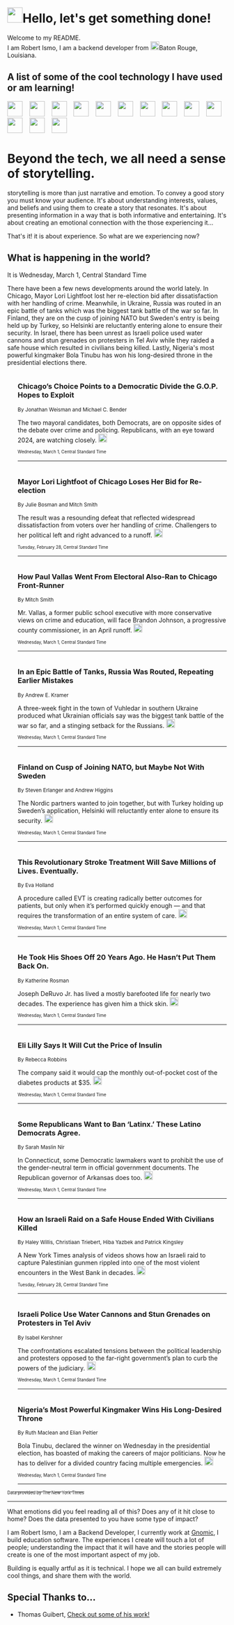 <h1><img src="https://emojis.slackmojis.com/emojis/images/1643514375/3493/hot-coffee.gif?1643514375" width="35"/>Hello, let's get something done!</h1>

<p>Welcome to my README.<br/>
I am Robert Ismo, I am a backend developer from <img src="https://emojis.slackmojis.com/emojis/images/1638395689/50435/moulin_rouge.png?1638395689" width="20"/>Baton Rouge, Louisiana.</p>
<h2>A list of some of the cool technology I have used or am learning!</h2>
<p>
<img src="https://emojis.slackmojis.com/emojis/images/1643516091/21142/meow_bongotap.gif?1643516091" width="35" alt="">
<img src="https://img.shields.io/badge/Favorite%20Frontend%20Framework-SvelteKit-f83903" alt="">
<img src="https://img.shields.io/badge/Second%20Favorite-Vue-40b581" alt="">
<img src="https://img.shields.io/badge/Most%20Used%20Runtime-Nodejs-78b061" alt="">
<img src="https://emojis.slackmojis.com/emojis/images/1643517416/34482/fire.gif?1643517416" width="35" alt="">
<img src="https://img.shields.io/badge/Javascript%20But%20Better-Typescript-0078ca" alt="">
<img src="https://img.shields.io/badge/Favorite%20Language-Elixir-3e244d" alt="">
<img src="https://img.shields.io/badge/Containerize%20Everything-Docker-6ac9ef" alt="">
<img src="https://emojis.slackmojis.com/emojis/images/1643514596/5999/meow_party.gif?1643514596" width="35" alt="">
<img src="https://img.shields.io/badge/API%20Love%20Language-Graphql-de32a5" alt="">
<img src="https://img.shields.io/badge/Our%20Favorite%20Version%20Controller-Git-e94f33" alt="">
<img src="https://img.shields.io/badge/Favorite%20Database-Redis-d42d1d" alt="">
<img src="https://emojis.slackmojis.com/emojis/images/1643514559/5584/deployparrot.gif?1643514559" width="35" alt="">
<img src="https://img.shields.io/badge/Container%20Interstate-RabbitMQ-f66200" alt="">
<img src="https://img.shields.io/badge/Gotta%20Learn-Kubernetes-316adf" alt="">
<img src="https://img.shields.io/badge/Really%20Mature%20Now-WASM-654fef" alt="">
<img src="https://emojis.slackmojis.com/emojis/images/1666642497/61942/dance_vibe.gif?1666642497" width="35" alt="">
<img src="https://img.shields.io/badge/For%20My%20M1-ARM64-657d96" alt="">
<img src="https://img.shields.io/badge/Loving%20This%20So%20Much-TailwindCSS-17bcb5" alt="">
<img src="https://img.shields.io/badge/Cool%20Build%20Tool-Vite-f9cb24" alt="">
<img src="https://emojis.slackmojis.com/emojis/images/1669231376/62819/working-on-it.gif?1669231376" width="35" alt="">
<img src="https://img.shields.io/badge/Fun%20and%20Easy%20Database-MongoDB-5f8c49" alt="">
<img src="https://img.shields.io/badge/JS%20Life%20Support-NPM-c73737" alt="">
<img src="https://img.shields.io/badge/I%20Liked%20It-DynamoDB-0073b9" alt="">
<img src="https://emojis.slackmojis.com/emojis/images/1643514045/46/question.gif?1643514045" width="35" alt="">
<img src="https://img.shields.io/badge/cool-React-60d6f9" alt="">
<img src="https://img.shields.io/badge/Future%20Big%20Project-Lambda-f37e00" alt="">
<img src="https://img.shields.io/badge/NPM%20But%20Better-PNPM-f1aa07" alt="">
<img src="https://emojis.slackmojis.com/emojis/images/1643514943/9662/fbwow.gif?1643514943" width="35" alt="">
<img src="https://img.shields.io/badge/First%20Language-C-662079" alt="">
<img src="https://img.shields.io/badge/Where%20I%20Deploy%20Frontend-Vercel-000000" alt="">
<img src="https://img.shields.io/badge/Who%20Does%20not%20Want%20an%20App-Swift-f9492a" alt="">
<img src="https://emojis.slackmojis.com/emojis/images/1643514058/151/javascript.png?1643514058" width="35" alt="">
<img src="https://img.shields.io/badge/cool-Python-fbd542" alt="">
<img src="https://img.shields.io/badge/Favorite%20Something-Stripe-656cdc" alt="">
<img src="https://img.shields.io/badge/Of%20Course-HTML5-ed6327" alt="">
<img src="https://emojis.slackmojis.com/emojis/images/1660415405/60731/bomb.gif?1660415405" width="35" alt="">
<img src="https://img.shields.io/badge/hate-CSS-2964ec" alt="">
<img src="https://img.shields.io/badge/Learning-CircleCI-141215" alt="">
<img src="https://img.shields.io/badge/Learning-Rust-fbbb3b" alt="">
<img src="https://emojis.slackmojis.com/emojis/images/1660415397/60712/writing-hand.gif?1660415397" width="35" alt="">
<img src="https://img.shields.io/badge/Dev%20Browser%20of%20Choice-Firefox-cc4e26" alt="">
<img src="https://img.shields.io/badge/Recoverying%20From%20Windows-UNIX-1781e3" alt="">
<img src="https://img.shields.io/badge/LOVE-LogSeq-90c1c2" alt="">
<img src="https://emojis.slackmojis.com/emojis/images/1643514066/223/kirby.gif?1643514066" width="35" alt="">
<img src="https://img.shields.io/badge/Daily%20Driver-MacOS-e6e6e8" alt="">
<img src="https://img.shields.io/badge/Git%20Server-Github-000000" alt="">
<img src="https://img.shields.io/badge/enjoyable-EC2-f17428" alt="">
<img src="https://emojis.slackmojis.com/emojis/images/1643514239/2069/excited.gif?1643514239" width="35" alt="">
</p>
<h1>Beyond the tech, we all need a sense of storytelling.</h1>
<p>storytelling is more than just narrative and emotion. To convey a good story you must know your audience. It's about understanding interests, values, and beliefs and using them to create a story that resonates. It's about presenting information in a way that is both informative and entertaining. It's about creating an emotional connection with the those experiencing it...</p>
<p>That's it! it is about experience. So what are we experiencing now?</p>
<h2>What is happening in the world?</h2>
<p>It is Wednesday, March 1, Central Standard Time</p>
<p>
There have been a few news developments around the world lately. In Chicago, Mayor Lori Lightfoot lost her re-election bid after dissatisfaction with her handling of crime. Meanwhile, in Ukraine, Russia was routed in an epic battle of tanks which was the biggest tank battle of the war so far. In Finland, they are on the cusp of joining NATO but Sweden&#39;s entry is being held up by Turkey, so Helsinki are reluctantly entering alone to ensure their security. 
In Israel, there has been unrest as Israeli police used water cannons and stun grenades on protesters in Tel Aviv while they raided a safe house which resulted in civilians being killed. Lastly, Nigeria&#39;s most powerful kingmaker Bola Tinubu has won his long-desired throne in the presidential elections there.</p>
<ol>
<img src="https://img.shields.io/badge/-us-blue" alt="">
<h3>Chicago’s Choice Points to a Democratic Divide the G.O.P. Hopes to Exploit</h3>
<sub>By Jonathan Weisman and Michael C. Bender</sub>
<p>The two mayoral candidates, both Democrats, are on opposite sides of the debate over crime and policing. Republicans, with an eye toward 2024, are watching closely.  <a href="https://nyti.ms/3ENbZem"><img src="https://developer.nytimes.com/files/poweredby_nytimes_30b.png?v=1583354208352" height="20"></a></p>
<sub><sub>Wednesday, March 1, Central Standard Time</sub></sub>
<hr/>
<img src="https://img.shields.io/badge/-us-blue" alt="">
<h3>Mayor Lori Lightfoot of Chicago Loses Her Bid for Re-election</h3>
<sub>By Julie Bosman and Mitch Smith</sub>
<p>The result was a resounding defeat that reflected widespread dissatisfaction from voters over her handling of crime. Challengers to her political left and right advanced to a runoff.  <a href="https://nyti.ms/3IZttXB"><img src="https://developer.nytimes.com/files/poweredby_nytimes_30b.png?v=1583354208352" height="20"></a></p>
<sub><sub>Tuesday, February 28, Central Standard Time</sub></sub>
<hr/>
<img src="https://img.shields.io/badge/-us-blue" alt="">
<h3>How Paul Vallas Went From Electoral Also-Ran to Chicago Front-Runner</h3>
<sub>By Mitch Smith</sub>
<p>Mr. Vallas, a former public school executive with more conservative views on crime and education, will face Brandon Johnson, a progressive county commissioner, in an April runoff.  <a href="https://nyti.ms/3J3xMRI"><img src="https://developer.nytimes.com/files/poweredby_nytimes_30b.png?v=1583354208352" height="20"></a></p>
<sub><sub>Wednesday, March 1, Central Standard Time</sub></sub>
<hr/>
<img src="https://img.shields.io/badge/-world-blue" alt="">
<h3>In an Epic Battle of Tanks, Russia Was Routed, Repeating Earlier Mistakes</h3>
<sub>By Andrew E. Kramer</sub>
<p>A three-week fight in the town of Vuhledar in southern Ukraine produced what Ukrainian officials say was the biggest tank battle of the war so far, and a stinging setback for the Russians.  <a href="https://nyti.ms/3y3Mimm"><img src="https://developer.nytimes.com/files/poweredby_nytimes_30b.png?v=1583354208352" height="20"></a></p>
<sub><sub>Wednesday, March 1, Central Standard Time</sub></sub>
<hr/>
<img src="https://img.shields.io/badge/-world-blue" alt="">
<h3>Finland on Cusp of Joining NATO, but Maybe Not With Sweden</h3>
<sub>By Steven Erlanger and Andrew Higgins</sub>
<p>The Nordic partners wanted to join together, but with Turkey holding up Sweden’s application, Helsinki will reluctantly enter alone to ensure its security.  <a href="https://nyti.ms/3y37msY"><img src="https://developer.nytimes.com/files/poweredby_nytimes_30b.png?v=1583354208352" height="20"></a></p>
<sub><sub>Wednesday, March 1, Central Standard Time</sub></sub>
<hr/>
<img src="https://img.shields.io/badge/-magazine-blue" alt="">
<h3>This Revolutionary Stroke Treatment Will Save Millions of Lives. Eventually.</h3>
<sub>By Eva Holland</sub>
<p>A procedure called EVT is creating radically better outcomes for patients, but only when it’s performed quickly enough — and that requires the transformation of an entire system of care.  <a href="https://nyti.ms/3KLDJ6X"><img src="https://developer.nytimes.com/files/poweredby_nytimes_30b.png?v=1583354208352" height="20"></a></p>
<sub><sub>Wednesday, March 1, Central Standard Time</sub></sub>
<hr/>
<img src="https://img.shields.io/badge/-nyregion-blue" alt="">
<h3>He Took His Shoes Off 20 Years Ago. He Hasn’t Put Them Back On.</h3>
<sub>By Katherine Rosman</sub>
<p>Joseph DeRuvo Jr. has lived a mostly barefooted life for nearly two decades. The experience has given him a thick skin.  <a href="https://nyti.ms/3J23NK1"><img src="https://developer.nytimes.com/files/poweredby_nytimes_30b.png?v=1583354208352" height="20"></a></p>
<sub><sub>Wednesday, March 1, Central Standard Time</sub></sub>
<hr/>
<img src="https://img.shields.io/badge/-business-blue" alt="">
<h3>Eli Lilly Says It Will Cut the Price of Insulin</h3>
<sub>By Rebecca Robbins</sub>
<p>The company said it would cap the monthly out-of-pocket cost of the diabetes products at $35.  <a href="https://nyti.ms/3KMMa2e"><img src="https://developer.nytimes.com/files/poweredby_nytimes_30b.png?v=1583354208352" height="20"></a></p>
<sub><sub>Wednesday, March 1, Central Standard Time</sub></sub>
<hr/>
<img src="https://img.shields.io/badge/-nyregion-blue" alt="">
<h3>Some Republicans Want to Ban ‘Latinx.’ These Latino Democrats Agree.</h3>
<sub>By Sarah Maslin Nir</sub>
<p>In Connecticut, some Democratic lawmakers want to prohibit the use of the gender-neutral term in official government documents. The Republican governor of Arkansas does too.  <a href="https://nyti.ms/3kGUVzV"><img src="https://developer.nytimes.com/files/poweredby_nytimes_30b.png?v=1583354208352" height="20"></a></p>
<sub><sub>Wednesday, March 1, Central Standard Time</sub></sub>
<hr/>
<img src="https://img.shields.io/badge/-world-blue" alt="">
<h3>How an Israeli Raid on a Safe House Ended With Civilians Killed</h3>
<sub>By Haley Willis, Christiaan Triebert, Hiba Yazbek and Patrick Kingsley</sub>
<p>A New York Times analysis of videos shows how an Israeli raid to capture Palestinian gunmen rippled into one of the most violent encounters in the West Bank in decades.  <a href="https://nyti.ms/3YbFHAS"><img src="https://developer.nytimes.com/files/poweredby_nytimes_30b.png?v=1583354208352" height="20"></a></p>
<sub><sub>Tuesday, February 28, Central Standard Time</sub></sub>
<hr/>
<img src="https://img.shields.io/badge/-world-blue" alt="">
<h3>Israeli Police Use Water Cannons and Stun Grenades on Protesters in Tel Aviv</h3>
<sub>By Isabel Kershner</sub>
<p>The confrontations escalated tensions between the political leadership and protesters opposed to the far-right government’s plan to curb the powers of the judiciary.  <a href="https://nyti.ms/3ZwOMW0"><img src="https://developer.nytimes.com/files/poweredby_nytimes_30b.png?v=1583354208352" height="20"></a></p>
<sub><sub>Wednesday, March 1, Central Standard Time</sub></sub>
<hr/>
<img src="https://img.shields.io/badge/-world-blue" alt="">
<h3>Nigeria’s Most Powerful Kingmaker Wins His Long-Desired Throne</h3>
<sub>By Ruth Maclean and Elian Peltier</sub>
<p>Bola Tinubu, declared the winner on Wednesday in the presidential election, has boasted of making the careers of major politicians. Now he has to deliver for a divided country facing multiple emergencies.  <a href="https://nyti.ms/3mi95bp"><img src="https://developer.nytimes.com/files/poweredby_nytimes_30b.png?v=1583354208352" height="20"></a></p>
<sub><sub>Wednesday, March 1, Central Standard Time</sub></sub>
<hr/>
</ol>
<a href="https://developer.nytimes.com"><sub><sub>Data provided by The New York Times</sub></sub></a>
<hr/>
<p>What emotions did you feel reading all of this? Does any of it hit close to home? Does the data presented to you have some type of impact?</p>
<p>I am Robert Ismo, I am a Backend Developer, I currently work at <a href="https://gnomic.education/">Gnomic</a>, I build education software. The experiences I create will touch a lot of people; understanding the impact that it will have and the stories people will create is one of the most important aspect of my job.</p>
<p>Building is equally artful as it is technical. I hope we all can build extremely cool things, and share them with the world.</p>
<h2>Special Thanks to...</h2>
<ul>
<li>Thomas Guibert, <a href="https://github.com/thmsgbrt/thmsgbrt">Check out some of his work!</a></li>
</ul>